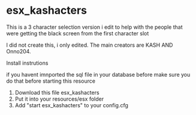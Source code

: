 # esx_kashacters
This is a 3 character selection version i edit to help with the people that were getting the black screen from the first character slot 

I did not create this, i only edited. The main creators are KASH AND Onno204.

Install instrutions 

if you havent imnported the sql file in your database before make sure you do that before starting this resource

1. Download this file esx_kashacters
2. Put it into your resources/esx folder
3. Add "start esx_kashacters" to your config.cfg
